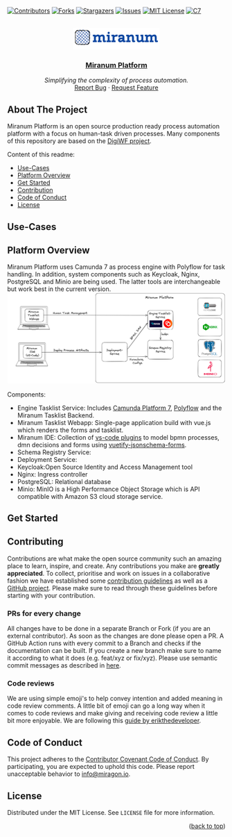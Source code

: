 <div id="top"></div>

<!-- PROJECT SHIELDS -->
[![Contributors][contributors-shield]][contributors-url]
[![Forks][forks-shield]][forks-url]
[![Stargazers][stars-shield]][stars-url]
[![Issues][issues-shield]][issues-url]
[![MIT License][license-shield]][license-url]
[![C7][c7-shield]][c7-url]
<!-- END OF PROJECT SHIELDS -->

<!-- PROJECT LOGO -->
<br />
<div align="center">
    <a href="#">
        <img src="docs/imgs/logo_blau.png" alt="Logo">
    </a>
    <h3><a href="https://miranum.com/">Miranum Platform</a></h3>
    <p>
        <i>Simplifying the complexity of process automation.</i>
        <br />
        <a href="https://github.com/Miragon/miranum-platform/issues">Report Bug</a>
        ·
        <a href="https://github.com/Miragon/miranum-platform/pulls">Request Feature</a>
    </p>
</div>


## About The Project
Miranum Platform is an open source production ready process automation platform with a focus on human-task driven processes.
Many components of this repository are based on the [DigiWF project](https://github.com/it-at-m/digiwf-core).

Content of this readme:
* [Use-Cases](#use-cases)
* [Platform Overview](#platform-overview)
* [Get Started](#get-started)
* [Contribution](#contributing)
* [Code of Conduct](#code-of-conduct)
* [License](#license)

## Use-Cases

## Platform Overview
Miranum Platform uses Camunda 7 as process engine with Polyflow for task handling. 
In addition, system components such as Keycloak, Nginx, PostgreSQL and Minio are being used.
The latter tools are interchangeable but work best in the current version.
![Platform Overview](./docs/imgs/miranum-platform.png)

Components: 
* Engine Tasklist Service: Includes [Camunda Platform 7](https://github.com/camunda/camunda-bpm-platform), [Polyflow](https://github.com/holunda-io/camunda-bpm-taskpool) and the Miranum Tasklist Backend.
* Miranum Tasklist Webapp: Single-page application build with vue.js which renders the forms and tasklist. 
* Miranum IDE: Collection of [vs-code plugins](https://marketplace.visualstudio.com/items?itemName=miragon-gmbh.miranum-ide) to model bpmn processes, dmn decisions and forms using [vuetify-jsonschema-forms](https://github.com/koumoul-dev/vuetify-jsonschema-form).
* Schema Registry Service:
* Deployment Service:
* Keycloak:Open Source Identity and Access Management tool
* Nginx: Ingress controller
* PostgreSQL: Relational database
* Minio: MinIO is a High Performance Object Storage which is API compatible with Amazon S3 cloud storage service.

## Get Started

## Contributing
Contributions are what make the open source community such an amazing place to learn, inspire, and create. Any
contributions you make are **greatly appreciated**.
To collect, prioritise and work on issues in a collaborative fashion we have established some [contribution guidelines](https://miranum.com/docs/components/contributing) as well as a [GitHub project](https://github.com/orgs/Miragon/projects/9).
Please make sure to read through these guidelines before starting with your contribution.

### PRs for every change
All changes have to be done in a separate Branch or Fork (if you are an external contributor). As soon as the changes are
done please open a PR. A GitHub Action runs with every commit to a Branch and checks if the documentation can be built.
If you create a new branch make sure to name it according to what it does (e.g. feat/xyz or fix/xyz). Please use semantic
commit messages as described in [here](https://gist.github.com/joshbuchea/6f47e86d2510bce28f8e7f42ae84c716).

### Code reviews
We are using simple emoji's to help convey intention and added meaning in code review comments. A little bit of emoji can
go a long way when it comes to code reviews and make giving and receiving code review a little bit more enjoyable.
We are following this [guide by erikthedeveloper](https://github.com/erikthedeveloper/code-review-emoji-guide).

## Code of Conduct
This project adheres to the [Contributor Covenant Code of Conduct](./CODE_OF_CONDUCT.md). By participating, you are expected to uphold this code.
Please report unacceptable behavior to info@miragon.io.

## License
Distributed under the MIT License. See `LICENSE` file for more information.
<p align="right">(<a href="#top">back to top</a>)</p>

<!-- MARKDOWN LINKS & IMAGES -->
<!-- https://www.markdownguide.org/basic-syntax/#reference-style-links -->
[contributors-shield]: https://img.shields.io/github/contributors/Miragon/miranum-platform.svg?style=for-the-badge
[contributors-url]: https://github.com/Miragon/miranum-platform/graphs/contributors

[forks-shield]: https://img.shields.io/github/forks/Miragon/miranum-platform.svg?style=for-the-badge
[forks-url]: https://github.com/Miragon/miranum-platform/network/members

[stars-shield]: https://img.shields.io/github/stars/Miragon/miranum-platform.svg?style=for-the-badge
[stars-url]: https://github.com/Miragon/miranum-platform/stargazers

[issues-shield]: https://img.shields.io/github/issues/Miragon/miranum-platform.svg?style=for-the-badge
[issues-url]: https://github.com/Miragon/miranum-platform/issues

[license-shield]: https://img.shields.io/github/license/Miragon/miranum-platform.svg?style=for-the-badge
[license-url]: https://github.com/Miragon/miranum-platform/blob/main/LICENSE

[c7-shield]: https://img.shields.io/badge/Compatible%20with-Camunda%20Platform%207-blue.svg?style=for-the-badge
[c7-url]: https://camunda.com/de/platform-7/